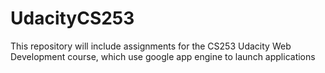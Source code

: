 UdacityCS253
============

This repository will include assignments for the CS253 Udacity Web Development course, which use google app engine to launch applications
